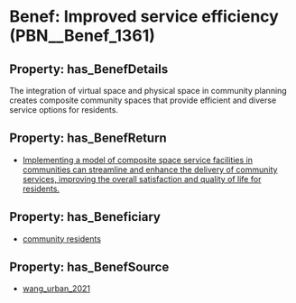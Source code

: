 # Benef: __Improved service efficiency__ (PBN__Benef_1361)

## Property: has_BenefDetails

The integration of virtual space and physical space in community planning creates composite community spaces that provide efficient and diverse service options for residents.

## Property: has_BenefReturn

* [Implementing a model of composite space service facilities in communities can streamline and enhance the delivery of community services, improving the overall satisfaction and quality of life for residents.](../BenefReturn/PBN__BenefReturn_1545)

## Property: has_Beneficiary

* [community residents](../Stakeholder/PBN__Stakeholder_527)

## Property: has_BenefSource

* [wang_urban_2021](../Article/PBN__Article_291)

